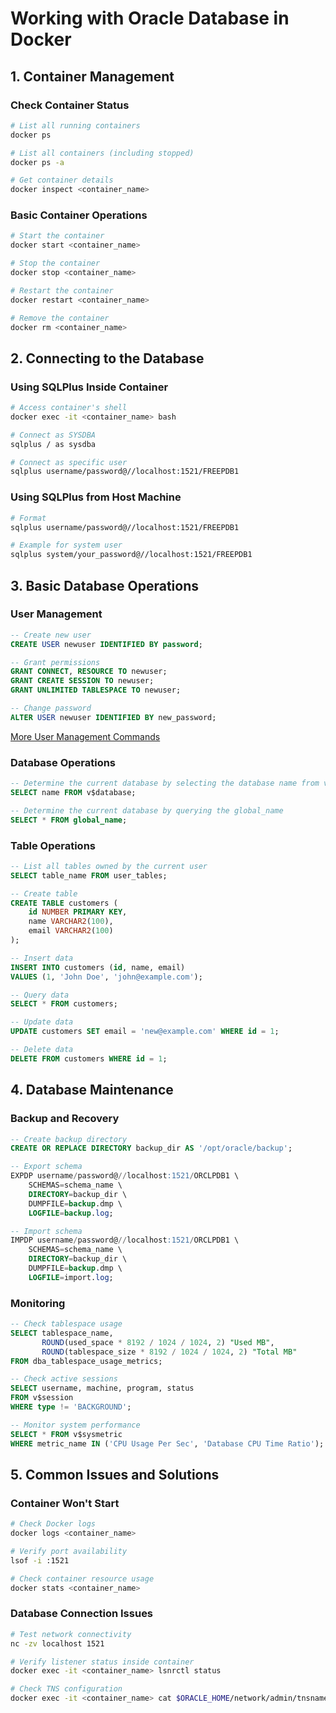 # Working with Oracle Database in Docker

## 1. Container Management

### Check Container Status
```bash
# List all running containers
docker ps

# List all containers (including stopped)
docker ps -a

# Get container details
docker inspect <container_name>
```

### Basic Container Operations
```bash
# Start the container
docker start <container_name>

# Stop the container
docker stop <container_name>

# Restart the container
docker restart <container_name>

# Remove the container
docker rm <container_name>
```

## 2. Connecting to the Database

### Using SQLPlus Inside Container
```bash
# Access container's shell
docker exec -it <container_name> bash

# Connect as SYSDBA
sqlplus / as sysdba

# Connect as specific user
sqlplus username/password@//localhost:1521/FREEPDB1
```

### Using SQLPlus from Host Machine
```bash
# Format
sqlplus username/password@//localhost:1521/FREEPDB1

# Example for system user
sqlplus system/your_password@//localhost:1521/FREEPDB1
```

## 3. Basic Database Operations

### User Management
```sql
-- Create new user
CREATE USER newuser IDENTIFIED BY password;

-- Grant permissions
GRANT CONNECT, RESOURCE TO newuser;
GRANT CREATE SESSION TO newuser;
GRANT UNLIMITED TABLESPACE TO newuser;

-- Change password
ALTER USER newuser IDENTIFIED BY new_password;
```

[More User Management Commands](https://donny-nguyen.github.io/2024/12/12/oracle-database-user-management.html)

### Database Operations

```sql
-- Determine the current database by selecting the database name from v$database
SELECT name FROM v$database;

-- Determine the current database by querying the global_name
SELECT * FROM global_name;
```

### Table Operations
```sql
-- List all tables owned by the current user
SELECT table_name FROM user_tables;

-- Create table
CREATE TABLE customers (
    id NUMBER PRIMARY KEY,
    name VARCHAR2(100),
    email VARCHAR2(100)
);

-- Insert data
INSERT INTO customers (id, name, email) 
VALUES (1, 'John Doe', 'john@example.com');

-- Query data
SELECT * FROM customers;

-- Update data
UPDATE customers SET email = 'new@example.com' WHERE id = 1;

-- Delete data
DELETE FROM customers WHERE id = 1;
```

## 4. Database Maintenance

### Backup and Recovery
```sql
-- Create backup directory
CREATE OR REPLACE DIRECTORY backup_dir AS '/opt/oracle/backup';

-- Export schema
EXPDP username/password@//localhost:1521/ORCLPDB1 \
    SCHEMAS=schema_name \
    DIRECTORY=backup_dir \
    DUMPFILE=backup.dmp \
    LOGFILE=backup.log;

-- Import schema
IMPDP username/password@//localhost:1521/ORCLPDB1 \
    SCHEMAS=schema_name \
    DIRECTORY=backup_dir \
    DUMPFILE=backup.dmp \
    LOGFILE=import.log;
```

### Monitoring
```sql
-- Check tablespace usage
SELECT tablespace_name,
       ROUND(used_space * 8192 / 1024 / 1024, 2) "Used MB",
       ROUND(tablespace_size * 8192 / 1024 / 1024, 2) "Total MB"
FROM dba_tablespace_usage_metrics;

-- Check active sessions
SELECT username, machine, program, status
FROM v$session
WHERE type != 'BACKGROUND';

-- Monitor system performance
SELECT * FROM v$sysmetric
WHERE metric_name IN ('CPU Usage Per Sec', 'Database CPU Time Ratio');
```

## 5. Common Issues and Solutions

### Container Won't Start
```bash
# Check Docker logs
docker logs <container_name>

# Verify port availability
lsof -i :1521

# Check container resource usage
docker stats <container_name>
```

### Database Connection Issues
```bash
# Test network connectivity
nc -zv localhost 1521

# Verify listener status inside container
docker exec -it <container_name> lsnrctl status

# Check TNS configuration
docker exec -it <container_name> cat $ORACLE_HOME/network/admin/tnsnames.ora
```